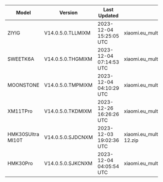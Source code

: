 | Model | Version | Last Updated | File Name | Size | Download Link |
| ---- | ---- | ---- | ---- | ---- | ---- |
| ZIYIG | V14.0.5.0.TLLMIXM | 2023-12-04 15:25:05 UTC | xiaomi.eu_multi_ZIYIG_V14.0.5.0.TLLMIXM_v14-13.zip | 5.2 GB | [SourceForge](https://sourceforge.net/projects/xiaomi-eu-multilang-miui-roms/files/xiaomi.eu/MIUI-STABLE-RELEASES/MIUIv14/xiaomi.eu_multi_ZIYIG_V14.0.5.0.TLLMIXM_v14-13.zip/download) |
| SWEETK6A | V14.0.5.0.THGMIXM | 2023-12-04 07:14:53 UTC | xiaomi.eu_multi_SWEETK6A_V14.0.5.0.THGMIXM_v14-13.zip | 4.1 GB | [SourceForge](https://sourceforge.net/projects/xiaomi-eu-multilang-miui-roms/files/xiaomi.eu/MIUI-STABLE-RELEASES/MIUIv14/xiaomi.eu_multi_SWEETK6A_V14.0.5.0.THGMIXM_v14-13.zip/download) |
| MOONSTONE | V14.0.5.0.TMPMIXM | 2023-12-04 04:10:29 UTC | xiaomi.eu_multi_MOONSTONE_V14.0.5.0.TMPMIXM_v14-13.zip | 4.0 GB | [SourceForge](https://sourceforge.net/projects/xiaomi-eu-multilang-miui-roms/files/xiaomi.eu/MIUI-STABLE-RELEASES/MIUIv14/xiaomi.eu_multi_MOONSTONE_V14.0.5.0.TMPMIXM_v14-13.zip/download) |
| XM11TPro | V14.0.5.0.TKDMIXM | 2023-12-26 16:26:26 UTC | xiaomi.eu_multi_XM11TPro_V14.0.5.0.TKDMIXM_v14-13.zip | 4.9 GB | [SourceForge](https://sourceforge.net/projects/xiaomi-eu-multilang-miui-roms/files/xiaomi.eu/MIUI-STABLE-RELEASES/MIUIv14/xiaomi.eu_multi_XM11TPro_V14.0.5.0.TKDMIXM_v14-13.zip/download) |
| HMK30SUltra MI10T | V14.0.5.0.SJDCNXM | 2023-12-03 19:02:36 UTC | xiaomi.eu_multi_HMK30SUltra_MI10T_V14.0.5.0.SJDCNXM_v14-12.zip | 4.0 GB | [SourceForge](https://sourceforge.net/projects/xiaomi-eu-multilang-miui-roms/files/xiaomi.eu/MIUI-STABLE-RELEASES/MIUIv14/xiaomi.eu_multi_HMK30SUltra_MI10T_V14.0.5.0.SJDCNXM_v14-12.zip/download) |
| HMK30Pro | V14.0.5.0.SJKCNXM | 2023-12-04 04:05:54 UTC | xiaomi.eu_multi_HMK30Pro_V14.0.5.0.SJKCNXM_v14-12.zip | 4.1 GB | [SourceForge](https://sourceforge.net/projects/xiaomi-eu-multilang-miui-roms/files/xiaomi.eu/MIUI-STABLE-RELEASES/MIUIv14/xiaomi.eu_multi_HMK30Pro_V14.0.5.0.SJKCNXM_v14-12.zip/download) |
